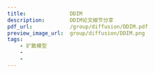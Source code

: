 ```yaml
---
title:              DDIM
description:        DDIM论文细节分享
pdf_url:            /group/diffusion/DDIM.pdf
preview_image_url:  group/diffusion/DDIM.png
tags:
    - 扩散模型
    -
    -            
---
```

